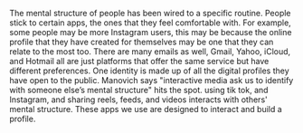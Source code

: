 The mental structure of people has been wired to a specific routine. People stick to certain apps, the ones that they feel comfortable with. For example, some people may be more Instagram users, this may be because the online profile that they have created for themselves may be one that they can relate to the most too. There are many emails as well, Gmail, Yahoo, iCloud, and Hotmail all are just platforms that offer the same service but have different preferences. 
One identity is made up of all the digital profiles they have open to the public. Manovich says "interactive media ask us to identify with someone else’s mental structure" hits the spot. using tik tok, and Instagram, and sharing reels, feeds, and videos interacts with others' mental structure. These apps we use are designed to interact and build a profile. 


